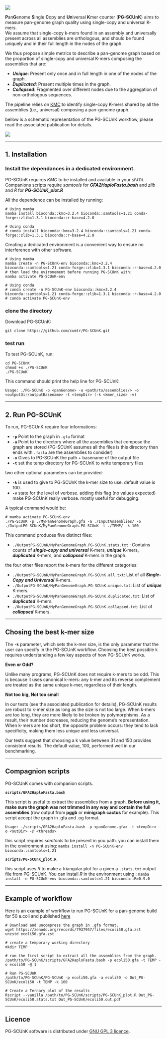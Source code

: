 ![](images/PG-SCUnK_logo.png)


**P**an**G**enome **S**ingle **C**opy and **Un**iversal **K**mer counter (**PG-SCUnK**) aims to measure pan-genome graph quality using single-copy and universal K-mers.  
We assume that single-copy k-mers found in an assembly and universally present across all assemblies are orthologous, and should be found uniquely and in their full length in the nodes of the graph.

We thus propose simple metrics to describe a pan-genome graph based on the proportion of single-copy and universal K-mers composing the assemblies that are:
- _**Unique**_: Present only once and in full length in one of the nodes of the graph.
- _**Duplicated**_: Present multiple times in the graph.
- _**Collapsed**_: Fragmented over different nodes due to the aggregation of non-orthologous sequences.

The pipeline relies on [KMC](https://github.com/refresh-bio/KMC) to identify single-copy K-mers shared by all the assemblies (i.e., universal) composing a pan-genome graph.

bellow is a schematic representation of the PG-SCUnK workflow, please read the associated publication for details.

![](images/PG-SCUnK_workflow.png)

---

## 1. Installation

### Install the dependances in a dedicated environment.

PG-SCUnK requires _KMC_ to be installed and available in your `$PATH`.
Companions scripts require _samtools_ for **_GFA2HaploFasta.bash_** and _zlib_ and _R_ for **_PG-SCUnK_plot.R_**

All the dependence can be installed by running:

```
# Using mamba 
mamba install bioconda::kmc=3.2.4 bioconda::samtools=1.21 conda-forge::zlib=1.3.1 bioconda::r-base=4.2.0 

# Using conda
# conda install bioconda::kmc=3.2.4 bioconda::samtools=1.21 conda-forge::zlib=1.3.1 bioconda::r-base=4.2.0
```

Creating a dedicated environment is a convenient way to ensure no interference with other software.

```
# Using mamba 
mamba create -n PG-SCUnK-env bioconda::kmc=3.2.4 bioconda::samtools=1.21 conda-forge::zlib=1.3.1 bioconda::r-base=4.2.0
# then load the evironement before running PG-SCUnK with:
mamba activate PG-SCUnK-env

# Using conda
# conda create -n PG-SCUnK-env bioconda::kmc=3.2.4 bioconda::samtools=1.21 conda-forge::zlib=1.3.1 bioconda::r-base=4.2.0 
# conda activate PG-SCUnK-env
```

### clone the directory

Download PG-SCUnK:

```
git clone https://github.com/cumtr/PG-SCUnK.git
```

### test run

To test PG-SCUnK, run:

```
cd PG-SCUnK
chmod +x ./PG-SCUnK
./PG-SCUnK
```

This command should print the help line for PG-SCUnK:

`Usage: ./PG-SCUnK -p <panGenome> -a <path/to/assemblies/> -o <outputDir/outputBasename> -t <tempDir> (-k <kmer_size> -v)`

---

## 2. Run PG-SCUnK

To run, PG-SCUnK require four informations:
- **`-p`** Point to the graph in `.gfa` format
- **`-a`** Point to the directory where all the assemblies that compose the graph are stored (PG-SCUnK assumes all the files is this directory than ends with `.fasta` are the assemblies to consider)
- **`-o`** Gives to PG-SCUnK the path + basename of the output file
- **`-t`** set the temp directory for PG-SCUnK to write temporary files

two other optional parameters can be provided: 
- **`-k`** is used to give to PG-SCUnK the k-mer size to use. default value is 100.
- **`-v`** state for the level of verbose. adding this flag (no values expected) make PG-SCUnK really verbose. mostly useful for debugging.

A typical command would be:
```
# mamba activate PG-SCUnK-env
./PG-SCUnK -p ./MyPanGenomeGraph.gfa -a ./InputAssemblies/ -o ./OutputPG-SCUnK/MyPanGenomeGraph.PG-SCUnK -t ./TEMP/ -k 100
```

This command produces five distinct files:

- `./OutputPG-SCUnK/MyPanGenomeGraph.PG-SCUnK.stats.txt` : Contains counts of _**single-copy and universal**_ K-mers, _**unique**_ K-mers, _**duplicated**_ K-mers, and _**collapsed**_ K-mers in the graph.

the four other files report the k-mers for the different categories:

- `./OutputPG-SCUnK/MyPanGenomeGraph.PG-SCUnK.all.txt`: List of all _**Single-Copy and Universal**_ K-mers.
- `./OutputPG-SCUnK/MyPanGenomeGraph.PG-SCUnK.unique.txt`: List of _**unique**_ K-mers.
- `./OutputPG-SCUnK/MyPanGenomeGraph.PG-SCUnK.duplicated.txt`: List of _**duplicated**_ K-mers.
- `./OutputPG-SCUnK/MyPanGenomeGraph.PG-SCUnK.collapsed.txt`: List of _**collapsed**_ K-mers.

---

## Chosing the best k-mer size

The **`-k`** parameter, which sets the k-mer size, is the only parameter that the user can specify in the PG-SCUnK workflow.
Choosing the best possible k requires understanding a few key aspects of how PG-SCUnK works.

**Even or Odd?**

Unlike many programs, PG-SCUnK does not require k-mers to be odd. This is because it uses canonical k-mers: any k-mer and its reverse complement are treated as the same unique k-mer, regardless of their length.

**Not too big, Not too small**

In our tests (see the associated publication for details), PG-SCUnK results are robust to k-mer size as long as the size is not too large.
When k-mers are too long, they are more likely to be broken by polymorphisms. As a result, their number decreases, reducing the genome’s representation.
When k-mers are too short, the opposite problem occurs: they tend to lack specificity, making them less unique and less universal.

Our tests suggest that choosing a k value between 31 and 150 provides consistent results.
The default value, 100, performed well in our benchmarking.

---

## Compagnion scripts

PG-SCUnK comes with companion scripts.

**`scripts/GFA2HaploFasta.bash`**

This script is useful to extract the assemblies from a graph. **Before using it, make sure the graph was not trimmed in any way and contain the full assemblies** (row output from __pggb__ or __minigraph cactus__ for example). This script accept the graph in .gfa and .og format.

`Usage: ./scripts/GFA2HaploFasta.bash -p <panGenome.gfa> -t <tempDir> -o <outDir> -@ <threads>`

this script requires _samtools_ to be present in you path. you can install them in the environment using: 
`mamba install -n PG-SCUnK-env bioconda::samtools=1.21`

**`scripts/PG-SCUnK_plot.R`**

this script uses _R_ to make a triangular plot for a given a `.stats.txt` output file from PG-SCUnK.
You can install _R_ in the environment using : 
`mamba install -n PG-SCUnK-env bioconda::samtools=1.21 bioconda::R=0.9.0`

---

## Example of workflow

Here is an example of workflow to run PG-SCUnK for a pan-genome build for 50 e.coli and published [here](https://www.nature.com/articles/s41592-024-02430-3)

```
# Download and uncompress the graph in .gfa format.
wget https://zenodo.org/records/7937947/files/ecoli50.gfa.zst
unzstd ecoli50.gfa.zst 

# create a temporary working directory
mkdir TEMP

# run the first script to extract all the assemblies from the graph.
/path/to/PG-SCUnK/scripts/GFA2HaploFasta.bash -p ecoli50.gfa -t TEMP -o ecoli50 -@ 1

# Run PG-SCUnK
/path/to/PG-SCUnK/PG-SCUnK -p ecoli50.gfa -a ecoli50 -o Out_PG-SCUnK/ecoli50 -t TEMP -k 100

# Create a Ternary plot of the results
Rscript --vanilla /path/to/PG-SCUnK/scripts/PG-SCUnK_plot.R Out_PG-SCUnK/ecoli50.stats.txt Out_PG-SCUnK/ecoli50.out.pdf
```

---

## Licence

PG-SCUnK software is distributed under [GNU GPL 3 licence](https://www.gnu.org/licenses/gpl-3.0.txt).

